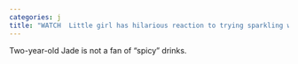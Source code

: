```yaml
---
categories: j
title: "WATCH  Little girl has hilarious reaction to trying sparkling water"
---
```

Two-year-old Jade is not a fan of “spicy” drinks.